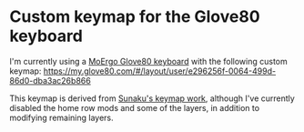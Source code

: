 # Custom keymap for the Glove80 keyboard

I'm currently using a [MoErgo Glove80 keyboard](https://www.moergo.com/collections/glove80-keyboards) with the following custom keymap:
https://my.glove80.com/#/layout/user/e296256f-0064-499d-86d0-dba3ac26b866

This keymap is derived from [Sunaku's keymap work](https://github.com/sunaku/glove80-keymaps), although I've currently disabled the home row mods and some of the layers, in addition to modifying remaining layers.
